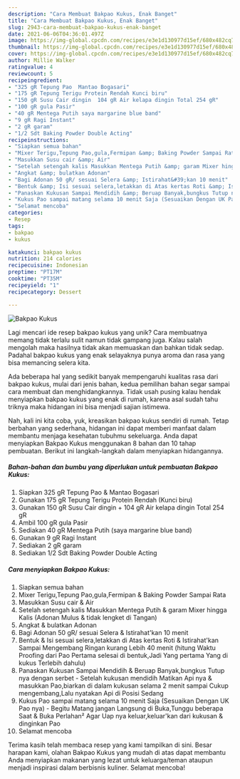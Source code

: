 ```yaml
---
description: "Cara Membuat Bakpao Kukus, Enak Banget"
title: "Cara Membuat Bakpao Kukus, Enak Banget"
slug: 2943-cara-membuat-bakpao-kukus-enak-banget
date: 2021-06-06T04:36:01.497Z
image: https://img-global.cpcdn.com/recipes/e3e1d130977d15ef/680x482cq70/bakpao-kukus-foto-resep-utama.jpg
thumbnail: https://img-global.cpcdn.com/recipes/e3e1d130977d15ef/680x482cq70/bakpao-kukus-foto-resep-utama.jpg
cover: https://img-global.cpcdn.com/recipes/e3e1d130977d15ef/680x482cq70/bakpao-kukus-foto-resep-utama.jpg
author: Millie Walker
ratingvalue: 4
reviewcount: 5
recipeingredient:
- "325 gR Tepung Pao  Mantao Bogasari"
- "175 gR Tepung Terigu Protein Rendah Kunci biru"
- "150 gR Susu Cair dingin  104 gR Air kelapa dingin Total 254 gR"
- "100 gR gula Pasir"
- "40 gR Mentega Putih saya margarine blue band"
- "9 gR Ragi Instant"
- "2 gR garam"
- "1/2 Sdt Baking Powder Double Acting"
recipeinstructions:
- "Siapkan semua bahan"
- "Mixer Terigu,Tepung Pao,gula,Fermipan &amp; Baking Powder Sampai Rata"
- "Masukkan Susu cair &amp; Air"
- "Setelah setengah kalis Masukkan Mentega Putih &amp; garam Mixer hingga Kalis (Adonan Mulus &amp; tidak lengket di Tangan)"
- "Angkat &amp; bulatkan Adonan"
- "Bagi Adonan 50 gR/ sesuai Selera &amp; Istirahat&#39;kan 10 menit"
- "Bentuk &amp; Isi sesuai selera,letakkan di Atas kertas Roti &amp; Istirahat&#39;kan Sampai Mengembang Ringan kurang Lebih 40 menit (hitung Waktu Proofing dari Pao Pertama selesai di bentuk,Jadi Yang pertama Yang di kukus Terlebih dahulu)"
- "Panaskan Kukusan Sampai Mendidih &amp; Beruap Banyak,bungkus Tutup nya dengan serbet  Setelah kukusan mendidih Matikan Api nya &amp; masukkan Pao,biarkan di dalam kukusan selama 2 menit sampai Cukup mengembang,Lalu nyatakan Api di Posisi Sedang"
- "Kukus Pao sampai matang selama 10 menit Saja (Sesuaikan Dengan UK Pao nya) Begitu Matang jangan Langsung di Buka,Tunggu beberapa Saat &amp; Buka Perlahan² Agar Uap nya keluar,keluar&#39;kan dari kukusan &amp; dinginkan Pao"
- "Selamat mencoba"
categories:
- Resep
tags:
- bakpao
- kukus

katakunci: bakpao kukus 
nutrition: 214 calories
recipecuisine: Indonesian
preptime: "PT17M"
cooktime: "PT35M"
recipeyield: "1"
recipecategory: Dessert

---
```



![Bakpao Kukus](https://img-global.cpcdn.com/recipes/e3e1d130977d15ef/680x482cq70/bakpao-kukus-foto-resep-utama.jpg)

Lagi mencari ide resep bakpao kukus yang unik? Cara membuatnya memang tidak terlalu sulit namun tidak gampang juga. Kalau salah mengolah maka hasilnya tidak akan memuaskan dan bahkan tidak sedap. Padahal bakpao kukus yang enak selayaknya punya aroma dan rasa yang bisa memancing selera kita.



Ada beberapa hal yang sedikit banyak mempengaruhi kualitas rasa dari bakpao kukus, mulai dari jenis bahan, kedua pemilihan bahan segar sampai cara membuat dan menghidangkannya. Tidak usah pusing kalau hendak menyiapkan bakpao kukus yang enak di rumah, karena asal sudah tahu triknya maka hidangan ini bisa menjadi sajian istimewa.


Nah, kali ini kita coba, yuk, kreasikan bakpao kukus sendiri di rumah. Tetap berbahan yang sederhana, hidangan ini dapat memberi manfaat dalam membantu menjaga kesehatan tubuhmu sekeluarga. Anda dapat menyiapkan Bakpao Kukus menggunakan 8 bahan dan 10 tahap pembuatan. Berikut ini langkah-langkah dalam menyiapkan hidangannya.

<!--inarticleads1-->

##### Bahan-bahan dan bumbu yang diperlukan untuk pembuatan Bakpao Kukus:

1. Siapkan 325 gR Tepung Pao &amp; Mantao Bogasari
1. Gunakan 175 gR Tepung Terigu Protein Rendah (Kunci biru)
1. Gunakan 150 gR Susu Cair dingin + 104 gR Air kelapa dingin Total 254 gR
1. Ambil 100 gR gula Pasir
1. Sediakan 40 gR Mentega Putih (saya margarine blue band)
1. Gunakan 9 gR Ragi Instant
1. Sediakan 2 gR garam
1. Sediakan 1/2 Sdt Baking Powder Double Acting




<!--inarticleads2-->

##### Cara menyiapkan Bakpao Kukus:

1. Siapkan semua bahan
1. Mixer Terigu,Tepung Pao,gula,Fermipan &amp; Baking Powder Sampai Rata
1. Masukkan Susu cair &amp; Air
1. Setelah setengah kalis Masukkan Mentega Putih &amp; garam Mixer hingga Kalis (Adonan Mulus &amp; tidak lengket di Tangan)
1. Angkat &amp; bulatkan Adonan
1. Bagi Adonan 50 gR/ sesuai Selera &amp; Istirahat&#39;kan 10 menit
1. Bentuk &amp; Isi sesuai selera,letakkan di Atas kertas Roti &amp; Istirahat&#39;kan Sampai Mengembang Ringan kurang Lebih 40 menit (hitung Waktu Proofing dari Pao Pertama selesai di bentuk,Jadi Yang pertama Yang di kukus Terlebih dahulu)
1. Panaskan Kukusan Sampai Mendidih &amp; Beruap Banyak,bungkus Tutup nya dengan serbet  - Setelah kukusan mendidih Matikan Api nya &amp; masukkan Pao,biarkan di dalam kukusan selama 2 menit sampai Cukup mengembang,Lalu nyatakan Api di Posisi Sedang
1. Kukus Pao sampai matang selama 10 menit Saja (Sesuaikan Dengan UK Pao nya) - Begitu Matang jangan Langsung di Buka,Tunggu beberapa Saat &amp; Buka Perlahan² Agar Uap nya keluar,keluar&#39;kan dari kukusan &amp; dinginkan Pao
1. Selamat mencoba




Terima kasih telah membaca resep yang kami tampilkan di sini. Besar harapan kami, olahan Bakpao Kukus yang mudah di atas dapat membantu Anda menyiapkan makanan yang lezat untuk keluarga/teman ataupun menjadi inspirasi dalam berbisnis kuliner. Selamat mencoba!
